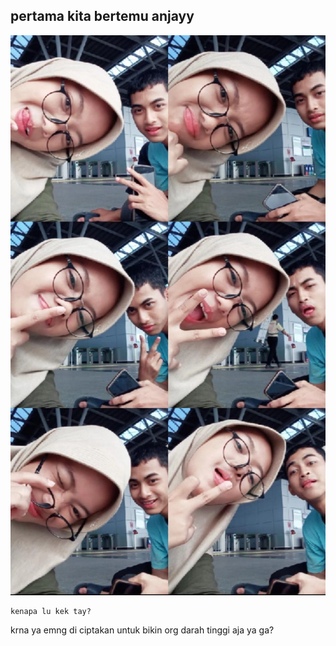 ## pertama kita bertemu anjayy 
![foto](https://github.com/azkaa-pixel/w-eting-/blob/5f39317bce8323b8a4c23c661f1b2ba5accc77ef/IMG_20240922_172020_850.webp)
```phython
kenapa lu kek tay?
```
krna ya emng di ciptakan untuk bikin org darah tinggi aja ya ga?
